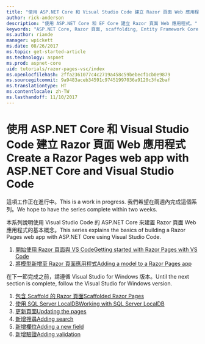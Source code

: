 ```yaml
---
title: "使用 ASP.NET Core 和 Visual Studio Code 建立 Razor 頁面 Web 應用程式"
author: rick-anderson
description: "使用 ASP.NET Core 和 EF Core 建立 Razor 頁面 Web 應用程式。"
keywords: "ASP.NET Core, Razor 頁面, scaffolding, Entity Framework Core, EF, EF Core, 資料庫, 程式碼, Visual Studio Code"
ms.author: riande
manager: wpickett
ms.date: 08/26/2017
ms.topic: get-started-article
ms.technology: aspnet
ms.prod: aspnet-core
uid: tutorials/razor-pages-vsc/index
ms.openlocfilehash: 2ffa2361077c4c2719a458c59bebecf1cb0e9879
ms.sourcegitcommit: 9a9483aceb34591c97451997036a9120c3fe2baf
ms.translationtype: HT
ms.contentlocale: zh-TW
ms.lasthandoff: 11/10/2017
---
```

# <a name="create-a-razor-pages-web-app-with-aspnet-core-and-visual-studio-code"></a><span data-ttu-id="5a5ee-104">使用 ASP.NET Core 和 Visual Studio Code 建立 Razor 頁面 Web 應用程式</span><span class="sxs-lookup"><span data-stu-id="5a5ee-104">Create a Razor Pages web app with ASP.NET Core and Visual Studio Code</span></span>

<span data-ttu-id="5a5ee-105">這項工作正在進行中。</span><span class="sxs-lookup"><span data-stu-id="5a5ee-105">This is a work in progress.</span></span> <span data-ttu-id="5a5ee-106">我們希望在兩週內完成這個系列。</span><span class="sxs-lookup"><span data-stu-id="5a5ee-106">We hope to have the series complete within two weeks.</span></span>

<span data-ttu-id="5a5ee-107">本系列說明使用 Visual Studio Code 的 ASP.NET Core 來建置 Razor 頁面 Web 應用程式的基本概念。</span><span class="sxs-lookup"><span data-stu-id="5a5ee-107">This series explains the basics of building a Razor Pages web app with ASP.NET Core using Visual Studio Code.</span></span>

1. [<span data-ttu-id="5a5ee-108">開始使用 Razor 頁面與 VS Code</span><span class="sxs-lookup"><span data-stu-id="5a5ee-108">Getting started with Razor Pages with VS Code</span></span>](xref:tutorials/razor-pages-vsc/razor-pages-start)
1. [<span data-ttu-id="5a5ee-109">將模型新增至 Razor 頁面應用程式</span><span class="sxs-lookup"><span data-stu-id="5a5ee-109">Adding a model to a Razor Pages app</span></span>](xref:tutorials/razor-pages-vsc/model)

<span data-ttu-id="5a5ee-110">在下一節完成之前，請遵循 Visual Studio for Windows 版本。</span><span class="sxs-lookup"><span data-stu-id="5a5ee-110">Until the next section is complete, follow the Visual Studio for Windows version.</span></span>


1. [<span data-ttu-id="5a5ee-111">包含 Scaffold 的 Razor 頁面</span><span class="sxs-lookup"><span data-stu-id="5a5ee-111">Scaffolded Razor Pages</span></span>](xref:tutorials/razor-pages/page)
1. [<span data-ttu-id="5a5ee-112">使用 SQL Server LocalDB</span><span class="sxs-lookup"><span data-stu-id="5a5ee-112">Working with SQL Server LocalDB</span></span>](xref:tutorials/razor-pages/sql)
1. [<span data-ttu-id="5a5ee-113">更新頁面</span><span class="sxs-lookup"><span data-stu-id="5a5ee-113">Updating the pages</span></span>](xref:tutorials/razor-pages/da1)
1. [<span data-ttu-id="5a5ee-114">新增搜尋</span><span class="sxs-lookup"><span data-stu-id="5a5ee-114">Adding search</span></span>](xref:tutorials/razor-pages/search)
1. [<span data-ttu-id="5a5ee-115">新增欄位</span><span class="sxs-lookup"><span data-stu-id="5a5ee-115">Adding a new field</span></span>](xref:tutorials/razor-pages/new-field)
1. [<span data-ttu-id="5a5ee-116">新增驗證</span><span class="sxs-lookup"><span data-stu-id="5a5ee-116">Adding validation</span></span>](xref:tutorials/razor-pages/validation)
